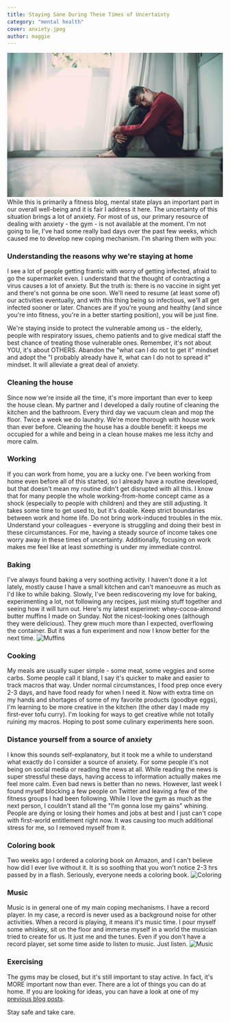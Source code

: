 ```yaml
---
title: Staying Sane During These Times of Uncertainty
category: "mental health"
cover: anxiety.jpeg
author: maggie
---
```

![Anxiety](./anxiety.jpeg "Anxiety")
While this is primarily a fitness blog, mental state plays an important part in our overall well-being and it is fair I address it here. 
The uncertainty of this situation brings a lot of anxiety. For most of us, our primary resource of dealing with anxiety - the gym - is not available at the moment. 
I'm not going to lie, I've had some really bad days over the past few weeks, which caused me to develop new coping mechanism. I'm sharing them with you:

### Understanding the reasons why we're staying at home
I see a lot of people getting frantic with worry of getting infected, afraid to go the supermarket even. I understand that the thought of contracting a virus causes a lot of anxiety.
But the truth is: there is no vaccine in sight yet and there's not gonna be one soon. We'll need to resume (at least some of) our activities eventually, and with this thing being so infectious, we'll all get infected sooner or later. 
Chances are if you're young and healthy (and since you're into fitness, you're in a better starting position), you will be just fine.

We're staying inside to protect the vulnerable among us - the elderly, people with respiratory issues, chemo patients and to give medical staff the best chance of treating those vulnerable ones.
Remember, it's not about YOU, it's about OTHERS. Abandon the "what can I do not to get it" mindset and adopt the "I probably already have it, what can I do not to spread it" mindset. 
It will alleviate a great deal of anxiety.

### Cleaning the house
Since now we're inside all the time, it's more important than ever to keep the house clean. My partner and I developed a daily routine of cleaning the kitchen and the bathroom.
Every third day we vacuum clean and mop the floor. Twice a week we do laundry. We're more thorough with house work than ever before. Cleaning the house has a double benefit: it keeps me occupied for a while and
being in a clean house makes me less itchy and more calm.

### Working
If you can work from home, you are a lucky one. I've been working from home even before all of this started, so I already have a routine developed, but that doesn't mean my routine didn't get disrupted with all this. 
I know that for many people the whole working-from-home concept came as a shock (especially to people with children) and they are still adjusting. 
It takes some time to get used to, but it's doable. Keep strict boundaries between work and home life. Do not bring work-induced troubles in the mix. Understand your colleagues - everyone is struggling and doing their best in these circumstances. 
For me, having a steady source of income takes one worry away in these times of uncertainty. Additionally, focusing on work makes me feel like at least *something*
is under my immediate control.  

### Baking
I've always found baking a very soothing activity. I haven't done it a lot lately, mostly cause I have a small kitchen and can't manoeuvre as much as I'd like to while baking. Slowly, 
I've been rediscovering my love for baking, experimenting a lot, not following any recipes, just mixing stuff together and seeing how it will turn out. 
Here's my latest experimet: whey-cocoa-almond butter muffins I made on Sunday. Not the nicest-looking ones (although they were delicious). 
They grew much more than I expected, overflowing the container. But it was a fun experiment and now I know better for the next time.
![Muffins](./muffins.png "Muffins")

### Cooking 
My meals are usually super simple - some meat, some veggies and some carbs. Some people call it bland, I say it's quicker to make and easier to track macros that way. 
Under normal circumstances, I food prep once every 2-3 days, and have food ready for when I need it. Now with extra time on my hands and shortages of some of my favorite products (goodbye eggs),
I'm learning to be more creative in the kitchen (the other day I made my first-ever tofu curry). I'm looking for ways to get creative while not totally ruining my macros.
Hoping to post some culinary experiments here soon. 

### Distance yourself from a source of anxiety
I know this sounds self-explanatory, but it took me a while to understand what exactly do I consider a source of anxiety. For some people it's not being on social media or reading the news at all.
While reading the news is super stressful these days, having access to information actually makes me feel more calm. Even bad news is better than no news. 
However, last week I found myself blocking a few people on Twitter and leaving a few of the fitness groups I had been following. While I love the gym as much as the next person, 
I couldn't stand all the "I'm gonna lose my gains" whining. People are dying or losing their homes and jobs at best and I just can't cope with first-world entitlement right now. 
It was causing too much additional stress for me, so I removed myself from it.

### Coloring book
Two weeks ago I ordered a coloring book on Amazon, and I can't believe how did I ever live without it. It is so soothing that you won't notice 2-3 hrs passed by in a flash.
Seriously, everyone needs a coloring book. 
![Coloring](./coloring.png "Coloring")

### Music
Music is in general one of my main coping mechanisms. I have a record player. In my case, a record is never used as a background noise for other activities. When a record is playing,
it means it's music time. I pour myself some whiskey, sit on the floor and immerse myself in a world the musician tried to create for us. It just me and the tunes. 
Even if you don't have a record player, set some time aside to listen to music. Just listen.
![Music](./music.png "Music")

### Exercising
The gyms may be closed, but it's still important to stay active. In fact, it's MORE important now than ever. There are a lot of things you can do at home. 
If you are looking for ideas, you can have a look at one of my [previous blog posts](https://maggiesfitness.net/exercising-in-time-of-the-coronavirus/).

Stay safe and take care. 
